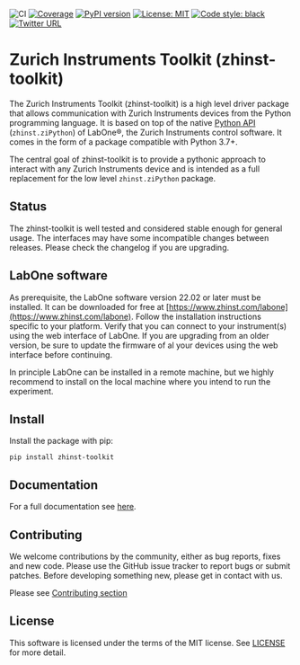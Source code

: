 ![CI](https://github.com/zhinst/zhinst-toolkit/workflows/CI/badge.svg?branch=main)
[![Coverage](https://codecov.io/gh/zhinst/zhinst-toolkit/branch/main/graph/badge.svg?token=VUDDFQE20M)](https://codecov.io/gh/zhinst/zhinst-toolkit)
[![PyPI version](https://badge.fury.io/py/zhinst-toolkit.svg)](https://badge.fury.io/py/zhinst-toolkit)
[![License: MIT](https://img.shields.io/badge/License-MIT-yellow.svg)](https://opensource.org/licenses/MIT)
[![Code style: black](https://img.shields.io/badge/code%20style-black-000000.svg)](https://github.com/ambv/black)
[![Twitter URL](https://img.shields.io/twitter/url/https/twitter.com/fold_left.svg?style=social&label=Follow%20%40zhinst)](https://twitter.com/zhinst)


# Zurich Instruments Toolkit (zhinst-toolkit)
The Zurich Instruments Toolkit (zhinst-toolkit) is a high level driver package
that allows communication with Zurich Instruments devices from the Python
programming language. It is based on top of the native
[Python API](https://pypi.org/project/zhinst/) (``zhinst.ziPython``) of LabOne®,
the Zurich Instruments control software. It comes in the form of a package
compatible with Python 3.7+.

The central goal of zhinst-toolkit is to provide a pythonic approach to interact
with any Zurich Instruments device and is intended as a full replacement for the
low level ``zhinst.ziPython`` package.

## Status
The zhinst-toolkit is well tested and considered stable enough for general usage.
The interfaces may have some incompatible changes between releases.
Please check the changelog if you are upgrading.
## LabOne software
As prerequisite, the LabOne software version 22.02 or later must be installed.
It can be downloaded for free at
[https://www.zhinst.com/labone](https://www.zhinst.com/labone). Follow the
installation instructions specific to your platform. Verify that you can
connect to your instrument(s) using the web interface of LabOne. If you are
upgrading from an older version, be sure to update the firmware of al your
devices using the web interface before continuing.

In principle LabOne can be installed in a remote machine, but we highly
recommend to install on the local machine where you intend to run the experiment.

## Install

Install the package with pip:

```
pip install zhinst-toolkit
```

## Documentation
For a full documentation see [here](https://docs.zhinst.com/zhinst-toolkit/en/latest).

## Contributing
We welcome contributions by the community, either as bug reports, fixes and new
code. Please use the GitHub issue tracker to report bugs or submit patches.
Before developing something new, please get in contact with us.

Please see [Contributing section](https://docs.zhinst.com/zhinst-toolkit/en/latest/contributing/)

## License
This software is licensed under the terms of the MIT license.
See [LICENSE](LICENSE) for more detail.
